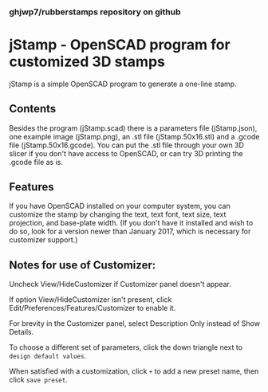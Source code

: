 ### ghjwp7/rubberstamps repository on github
# jStamp - OpenSCAD program for customized 3D stamps

jStamp is a simple OpenSCAD program to generate a one-line stamp.

## Contents
  
Besides the program (jStamp.scad) there is a parameters file (jStamp.json), one example image (jStamp.png), an .stl file (jStamp.50x16.stl) and a .gcode file (jStamp.50x16.gcode).  You can put the .stl file through your own 3D slicer if you don't have access to OpenSCAD, or can try 3D printing the .gcode file as is.
  
## Features
If you have OpenSCAD installed on your computer system, you can customize the stamp by changing the text, text font, text size, text projection, and base-plate width.  (If you don't have it installed and wish to do so, look for a version newer than January 2017, which is necessary for customizer support.)

## Notes for use of Customizer:

  Uncheck View/HideCustomizer if Customizer panel doesn't appear.

  If option View/HideCustomizer isn't present, click Edit/Preferences/Features/Customizer to enable it.

  For brevity in the Customizer panel, select Description Only instead of Show Details.

  To choose a different set of parameters, click the down triangle next to `design default values`.

  When satisfied with a customization, click `+` to add a new preset name, then click `save preset`.